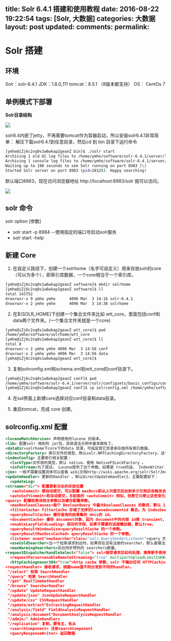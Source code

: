 title: Solr 6.4.1 搭建和使用教程
date: 2016-08-22 19:22:54
tags: [Solr, 大数据]
categories: 大数据
layout: post
updated: 
comments: 
permalink: 
---


<!--more-->

# Solr 搭建

## 环境

Solr：solr-6.4.1
JDK：1.8.0_111
tomcat：8.5.1 （8版本都支持）
OS： CentOs 7 


## 单例模式下部署

**Solr目录结构**

![](http://oduq3lfcc.bkt.clouddn.com/solr%E7%9B%AE%E5%BD%95.png)

solr6.4内嵌了jetty，不再需要tomcat作为容器启动，所以安装solr6.4.1非常简单：
解压下载solr6.4.1到任意目录，然后cd 到 bin 目录下运行命令

```bash
[ymhe@iZj6c2vq0s1w6wkap2geanZ bin]$ ./solr start
Archiving 1 old GC log files to /home/ymhe/software/solr-6.4.1/server/logs/archived
Archiving 1 console log files to /home/ymhe/software/solr-6.4.1/server/logs/archived
Waiting up to 180 seconds to see Solr running on port 8983 [\]  
Started Solr server on port 8983 (pid=28125). Happy searching!
```

默认端口8983，现在访问浏览器地址 http://localhost:8983/solr 就可以访问。

![](http://oduq3lfcc.bkt.clouddn.com/image/solr/webui.png)

## solr 命令

solr option [参数]

- solr start -p 8984  --使用指定的端口号启动solr服务
-  solr start -help


## 新建 Core

1. 在自定义路径下，创建一个solrhome（名字可自定义）用来存放solr的core（可以为多个），即索引库数据，一个core相当于一个索引库。
```bash
[ymhe@iZj6c2vq0s1w6wkap2geanZ software]$ mkdir solrhome
[ymhe@iZj6c2vq0s1w6wkap2geanZ software]$ ll
total 143752
drwxrwxr-x 9 ymhe ymhe      4096 Mar  3 14:16 solr-6.4.1
drwxrwxr-x 2 ymhe ymhe      4096 Mar  3 14:36 solrhome
```

2. 在${SOLR_HOME}下创建一个集合文件夹比如 wtt_core，里面包括conf和data两个文件夹。(一个集合文件夹就是一个core)
```bash
[ymhe@iZj6c2vq0s1w6wkap2geanZ wtt_core]$ pwd
/home/ymhe/software/solrhome/wtt_core
[ymhe@iZj6c2vq0s1w6wkap2geanZ wtt_core]$ ll
total 8
drwxrwxr-x 2 ymhe ymhe 4096 Mar  3 14:56 conf
drwxrwxr-x 2 ymhe ymhe 4096 Mar  3 14:56 data
[ymhe@iZj6c2vq0s1w6wkap2geanZ wtt_core]$ 
```

3. 复制solrconfig.xml和schema.xml到wtt_core的conf目录下。
```bash
[ymhe@iZj6c2vq0s1w6wkap2geanZ conf]$ pwd
/home/ymhe/software/solr-6.4.1/server/solr/configsets/basic_configs/conf
[ymhe@iZj6c2vq0s1w6wkap2geanZ conf]$ cp solrconfig.xml /home/ymhe/software/solrhome/wtt_core/conf/


```


4. 在sol界面上新建core选择对应conf目录和data目录。

5. 重启tomcat，完成 core 创建。

## solrconfig.xml 配置
```xml
<luceneMatchVersion> 声明使用的lucene 的版本。
<lib> 配置solr 用到的 jar包，具体语法示例中基本都有了。
<dataDir>solrhome下core下的data 目录，可指定其它目录来存放所有索引数据。
<directoryFactory> 索引文件的类型，默认solr.NRTCachingDirectoryFactory，这个文件类型包装了 solr.StandardDirectoryFactory 和小文件内存缓存的类型，来提供 NRT（near-real-time近实时）搜索性能。。
<indexConfig> 主要索引相关配置：
  <lockType>文件锁的类型，默认 native，使用 NativeFSLockFactory 。
  <infoStream>为了调试， Lucene提供了这个参数，如果是 true的话， IndexWriter 会像设置的文件中写入 debug信息。
<jmx> 一般不需要设置具体可以查看 wiki文档http://wiki.apache.org/solr/SolrJmx
<updateHandler> 更新的Handler ，默认DirectUpdateHandler2，主要配置如下：
  <updateLog>
<strname="dir"> 配置更新日志的存放位置
   <autoCommit> 硬自动提交，可以配置 maxDocs即从上次提交后达到多少文档后会触发自动提交； maxTime时间限制； openSearcher ，如果设为false ，导致索引变化的最新提交，不需要重新打开 searcher就能看到这些变化，默认 false。
  <autoSoftCommit>软自动提交，与前面的 <autuCommit> 相似，但是它只是让这些变化能够看到，并不保证这些变化会同步到磁盘上。这种方法比硬提交要快，而且更接近实时更友好。
<query> 配置检索词相关参数以及缓存配置参数。
  <maxBooleanClauses>每个 BooleanQuery 中最大BooleanClauses 的数目，默认 1024。
  <filterCache> filterCache 存储了无序的lucenedocumentid 集合。为 IndexSearcher 使用，当一个IndexSearcher 打开时，可以被重新赋于原来的值，或者使用旧的 IndexSearcher 的值，例如使用 LRUCache时，最近被访问的 Items将被赋予 IndexSearcher 。solr 默认是 FastLRUCache 。
  <queryResultCache> 缓存查询的结果集的 docs的 id。
  <documentCache> 缓存 document对象，因为 document中的内部 id是 transient, 所以autowarmed 为0 ，不能被 autowarmed。
  <enableLazyFieldLoading> 保存的字段，如果不需要的话就懒加载，默认true。
  <queryResultWindowSize>queryResultCache 的一个参数。
  <queryResultMaxDocsCached> queryResultCache 的一个参数。
  <listener event"newSearcher"class="solr.QuerySenderListener">query 的事件监听器。
  <useColdSearcher>当一个检索请求到达时，如果现在没有注册的searcher，那么直接注册正在预热的 searcher并使用它。如果设为 false则所有请求都要 block，直到有 searcher完成预热。
  <maxWarmingSearchers>后台同步预热的 searchers数量。
<requestDispatcherhandleSelect="false"> solr接受请求后如何处理，推荐新手使用false
  <requestParsersenableRemoteStreaming="true" multipartUploadLimitInKB="2048000"formdataUploadLimitInKB="2048" /> 使系统能够接收远程流
  <httpCachingnever304="true">http cache 参数，solr 不输出任何 HTTPCaching相关的头信息。
<requestHandler> 接收请求，根据name值不同分发到不同的handler。
 "/select" 检索 SearchHandler
 "/query" 检索 SearchHandler
 "/get" RealTimeGetHandler
 "/browse" SearcherHandler
 "/update" UpdateRequestHandler
 "/update/json" JsonUpdateRequestHandler
 "/update/csv" CSVRequestHandler
 "/update/extract"ExtractingRequestHandler
 "/analysis/field" FieldAnalysisRequestHandler
 "/analysis/document"DocumentAnalysisRequestHandler
 "/admin/" AdminHandlers
 "/replication" 复制，要有主，有从
  <searchComponent> 注册searchComponent
  <queryResponseWriter> 返回数据
```
